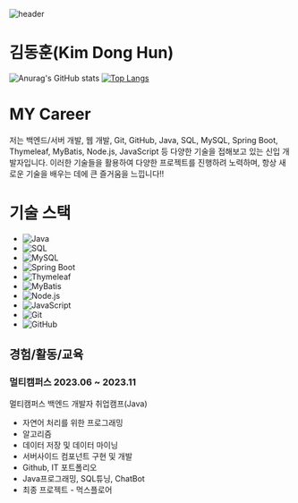 ![header](https://capsule-render.vercel.app/api?type=wave&color=auto&height=300&section=header&text=Hi%20There!&fontSize=90)
# 김동훈(Kim Dong Hun)
![Anurag's GitHub stats](https://github-readme-stats.vercel.app/api?username=GitDongHun&show_icons=true&theme=radical)
[![Top Langs](https://github-readme-stats.vercel.app/api/top-langs/?username=GitDongHun&layout=compact&theme=radical)](https://github.com/GitDongHun/githubreadme-stats)

# MY Career
저는 백엔드/서버 개발, 웹 개발, Git, GitHub, Java, SQL, MySQL, Spring Boot, Thymeleaf, MyBatis, Node.js, JavaScript 등 다양한 기술을 접해보고 있는 신입 개발자입니다. 이러한 기술들을 활용하여 다양한 프로젝트를 진행하려 노력하며, 항상 새로운 기술을 배우는 데에 큰 즐거움을 느낍니다!!

# 기술 스택
- ![Java](https://img.shields.io/badge/Java-ED8B00?style=for-the-badge&logo=java&logoColor=white)
- ![SQL](https://img.shields.io/badge/SQL-4479A1?style=for-the-badge&logo=MySQL&logoColor=white)
- ![MySQL](https://img.shields.io/badge/MySQL-4479A1?style=for-the-badge&logo=MySQL&logoColor=white)
- ![Spring Boot](https://img.shields.io/badge/Spring_Boot-F2F4F9?style=for-the-badge&logo=spring-boot)
- ![Thymeleaf](https://img.shields.io/badge/Thymeleaf-005F0F?style=for-the-badge&logo=Thymeleaf&logoColor=white)
- ![MyBatis](https://img.shields.io/badge/MyBatis-E80C5A?style=for-the-badge&logo=MyBatis&logoColor=white)
- ![Node.js](https://img.shields.io/badge/Node.js-43853D?style=for-the-badge&logo=Node.js&logoColor=white)
- ![JavaScript](https://img.shields.io/badge/JavaScript-F7DF1E?style=for-the-badge&logo=javascript&logoColor=black)
- ![Git](https://img.shields.io/badge/Git-F05032?style=for-the-badge&logo=git&logoColor=white)
- ![GitHub](https://img.shields.io/badge/GitHub-181717?style=for-the-badge&logo=github&logoColor=white)

## 경험/활동/교육
### 멀티캠퍼스 2023.06 ~ 2023.11
멀티캠퍼스 백엔드 개발자 취업캠프(Java)
- 자연어 처리를 위한 프로그래밍
- 알고리즘
- 데이터 저장 및 데이터 마이닝
- 서버사이드 컴포넌트 구현 및 개발
- Github, IT 포트폴리오
- Java프로그래밍, SQL튜닝, ChatBot
- 최종 프로젝트 - 먹스플로어

<!--
**GitDongHun/GitDongHun** is a ✨ _special_ ✨ repository because its `README.md` (this file) appears on your GitHub profile.

Here are some ideas to get you started:

- 🔭 I’m currently working on ...
- 🌱 I’m currently learning ...
- 👯 I’m looking to collaborate on ...
- 🤔 I’m looking for help with ...
- 💬 Ask me about ...
- 📫 How to reach me: ...
- 😄 Pronouns: ...
- ⚡ Fun fact: ...
-->
